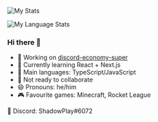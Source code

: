 ![My Stats](https://github-readme-stats-anuraghazra1.vercel.app/api?username=shadowplay1&show_icons=true&include_all_commits=true&theme=dark&countPrivate=true)

![My Language Stats](https://github-readme-stats-anuraghazra1.vercel.app/api/top-langs/?username=shadowplay1&layout=compact&theme=dark&countPrivate=true)

### Hi there 👋

- 🔭 Working on [discord-economy-super](https://github.com/shadowplay1/discord-economy-super)
- 🌱 Currently learning React + Next.js
- 🤔 Main languages: TypeScript/JavaScript
- 👯 Not ready to collaborate
- 😄 Pronouns: he/him
- 🎮 Favourite games: Minecraft, Rocket League

💬 Discord: ShadowPlay#6072
